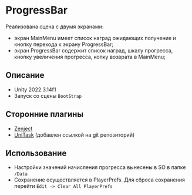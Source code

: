 # ProgressBar

[//]: # (![Screenshot]&#40;path/to/screenshot.png&#41;)

Реализована сцена с двумя экранами:
- экран MainMenu имеет список наград ожидающих получение и кнопку перехода к экрану ProgressBar;
- экран ProgressBar содержит список наград, шкалу прогресса, кнопку увеличения прогресса, копку возврата в MainMenu;

## Описание
- Unity 2022.3.14f1
- Запуск со сцены `BootStrap`

## Сторонние плагины
- [Zenject](https://github.com/modesttree/Zenject)
- [UniTask](https://github.com/Cysharp/UniTask) (добавлен ссылкой на git репозиторий)

## Использование
- Настройки значений начисления прогресса вынесены в SO в папке `/Data`
- Сохранение осуществляется в PlayerPrefs. Для сброса сохранения перейти `Edit -> Clear All PlayerPrefs`
